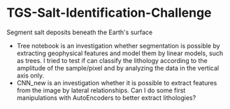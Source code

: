 # TGS-Salt-Identification-Challenge
 Segment salt deposits beneath the Earth's surface
* Tree notebook is an investigation whether segmentation is possible by extracting geophysical features and model them by linear models, such as trees. I tried to test if can classify the lithology according to the amplitude of the sample/pixel and by analyzing the data in the vertical axis only.
* CNN_new is an investigation whether it is possible to extract features from the image by lateral relationships. Can I do some first manipulations with AutoEncoders to better extract lithologies?
